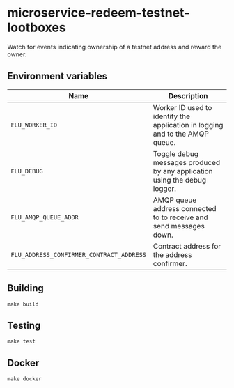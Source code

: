
# microservice-redeem-testnet-lootboxes

Watch for events indicating ownership of a testnet address and reward the owner.

## Environment variables

|             Name             |                                  Description
|------------------------------|------------------------------------------------------------------------------|
| `FLU_WORKER_ID`                          | Worker ID used to identify the application in logging and to the AMQP queue. |
| `FLU_DEBUG`                              | Toggle debug messages produced by any application using the debug logger.    |
| `FLU_AMQP_QUEUE_ADDR`                    | AMQP queue address connected to to receive and send messages down.           |
| `FLU_ADDRESS_CONFIRMER_CONTRACT_ADDRESS` | Contract address for the address confirmer.                                  |

## Building

    make build

## Testing

    make test

## Docker

    make docker
